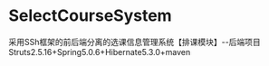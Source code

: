 # SelectCourseSystem
采用SSh框架的前后端分离的选课信息管理系统【排课模块】--后端项目
Struts2.5.16+Spring5.0.6+Hibernate5.3.0+maven

